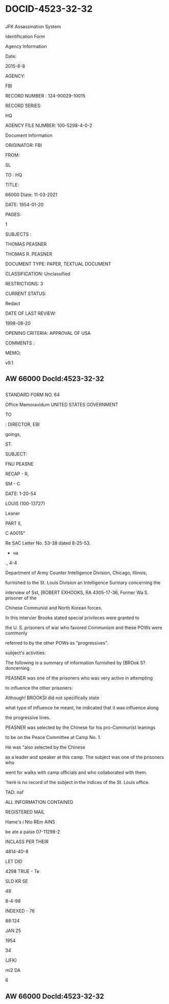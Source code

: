 # DOCID-4523-32-32

##
JFK Assassination System

Identification Form

Agency Information

Date:

2015-6-8

AGENCY:

FBI

RECORD NUMBER : 124-90029-10015

RECORD SERIES:

HQ

AGENCY FILE NUMBER: 100-5298-4-0-2

Document Information

ORIGINATOR: FBI

FROM:

SL

TO : HQ

TITLE:

66000 Diate: 11-03-2021

DATE: 1954-01-20

PAGES:

1

SUBJECTS :

THOMAS PEASNER

THOMAS R. PEASNER

DOCUMENT TYPE: PAPER, TEXTUAL DOCUMENT

CLASSIFICATION: Unclassified

RESTRICTIONS: 3

CURRENT STATUS:

Redact

DATE OF LAST REVIEW:

1998-08-20

OPENING CRITERIA: APPROVAL OF USA

COMMENTS :

MEMO;

v9.1

AW 66000 Docld:4523-32-32
---

##
STANDARD FORM NO. 64

Office Memoravidum UNITED STATES GOVERNMENT

TO

: DIRECTOR, EBI

goings,

ST.

SUBJECT:

FNU PEASNE

RECAP - R,

SM - C

DATE: 1-20-54

LOUIS (100-13727)

Leaner

PART II,

C A0015"

Re SAC Letter No. 53-38 dated 8-25-53.

- ча

., 4-4

Department of Army Counter Intelligence Division, Chicago, Illinois,

furnished to the St. Louis Division an Intelligence Surmary concerning the

interview of Sst, [ROBERT EXHOOKS, RA 4305-17-36, Former Wa S. prisoner of the

Chinese Communist and North Korean forces.

In this intervier Brooks stated special privileces were granted to

the U. S. prisoners of war who favored Communism and these POWs were commonly

referred to by the other POWs as "progressives".

subject's activities:

The following is a summary of information furnished by [BROok S?doncerning

PEASNER was one of the prisoners who was very active in attempting

to influence the other prisoners.

Although! BROOKSI did not specifically state

what type of influence he meant, he indicated that it was influence along

the progressive lines.

PEASNER was selected by the Chinese for his pro-Communist leanings

to be on the Peace Committee at Camp No. 1.

He was "also selected by the Chinese

as a leader and speaker at this camp. The subject was one of the prisoners who

went for walks with camp officials and who collaborated with them.

'heré is no record of the subject in the indices of the St. Louis office.

TAD: naf

ALL INFORMATION CONTAINED

REGISTERED MAIL

Hame's i Nto REm AINS

be ate a paise 07-11298-2

INCLASS PER THEIR

4814-40-8

LET DID

4298 TRUE - Te

SLD KR SE

48

8-4-98

INDEXED - 76

88:124

JAN 25

1954

34

(JFK)

mi2 DA

6

AW 66000 Docld:4523-32-32
---


